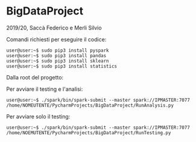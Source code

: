 # BigDataProject
2019/20, Saccà Federico e Merli Silvio

Comandi richiesti per eseguire il codice:
```console
user@user:~$ sudo pip3 install pyspark
user@user:~$ sudo pip3 install pandas
user@user:~$ sudo pip3 install sklearn
user@user:~$ sudo pip3 install statistics
```
Dalla root del progetto:

Per avviare il testing e l'analisi:
```console
user@user:~$ ./spark/bin/spark-submit --master spark://IPMASTER:7077 /home/NOMEUTENTE/PycharmProjects/BigDataProject/RunAnalysis.py 
```

Per avviare solo il testing:
```console
user@user:~$ ./spark/bin/spark-submit --master spark://IPMASTER:7077 /home/NOEMUTENTE/PycharmProjects/BigDataProject/RunTesting.py 

